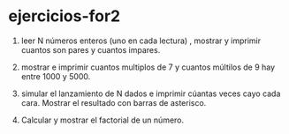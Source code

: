 # ejercicios-for2

1. leer N números enteros (uno en cada lectura) , mostrar y imprimir cuantos son pares y cuantos impares.

2. mostrar e imprimir cuantos multiplos de 7 y cuantos múltilos de 9 hay entre 1000 y 5000.

3. simular el lanzamiento de N dados  e imprimir cúantas veces cayo cada cara. Mostrar el resultado con barras de asterisco.

4. Calcular y mostrar el factorial de un número.